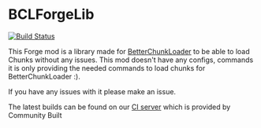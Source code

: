 # BCLForgeLib
[![Build Status](http://ci.communitybuilt.net/job/BCLForgeLib/badge/icon)](http://ci.communitybuilt.net/job/BCLForgeLib/)

This Forge mod is a library made for [BetterChunkLoader](https://github.com/KasperFranz/BetterChunkLoader) to be able to load Chunks without any issues.
This mod doesn't have any configs, commands it is only providing the needed commands to load chunks for BetterChunkLoader :).

If you have any issues with it please make an issue.

The latest builds can be found on our [CI server](http://ci.communitybuilt.net/job/BCLForgeLib/) which is provided by Community Built
